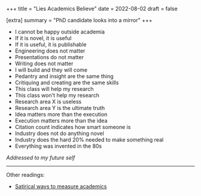 +++
title = "Lies Academics Believe"
date = 2022-08-02
draft = false

[extra]
summary = "PhD candidate looks into a mirror"
+++

- I cannot be happy outside academia
- If it is novel, it is useful
- If it is useful, it is publishable
- Engineering does not matter
- Presentations do not matter
- Writing does not matter
- I will build and they will come
- Pedantry and insight are the same thing
- Critiquing and creating are the same skills
- This class will help my research
- This class won't help my research
- Research area X is useless
- Research area Y is the ultimate truth
- Idea matters more than the execution
- Execution matters more than the idea
- Citation count indicates how smart someone is
- Industry does not do anything novel
- Industry does the hard 20% needed to make something real
- Everything was invented in the 80s

*Addressed to my future self*

----

Other readings:
- [Satirical ways to measure academics](https://austinhenley.com/blog/measuringacademics.html)